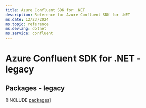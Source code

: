 ```yaml
---
title: Azure Confluent SDK for .NET
description: Reference for Azure Confluent SDK for .NET
ms.date: 12/23/2024
ms.topic: reference
ms.devlang: dotnet
ms.service: confluent
---
```

# Azure Confluent SDK for .NET - legacy
## Packages - legacy
[!INCLUDE [packages](confluent-index.md)]